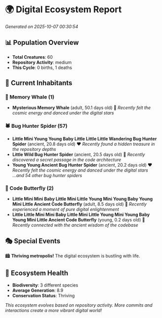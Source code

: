 # 🌍 Digital Ecosystem Report
*Generated on 2025-10-07 00:30:54*

## 📊 Population Overview
- **Total Creatures**: 60
- **Repository Activity**: medium
- **This Cycle**: 0 births, 1 deaths

## 👥 Current Inhabitants

### 🐋 Memory Whale (1)
- **Mysterious Memory Whale** (adult, 50.1 days old) 💛
  *Recently felt the cosmic energy and danced under the digital stars*

### 🕷️ Bug Hunter Spider (57)
- **Little Mini Young Young Baby Little Little Little Wandering Bug Hunter Spider** (ancient, 20.8 days old) ❤️
  *Recently found a hidden treasure in the repository depths*
- **Little Wild Bug Hunter Spider** (ancient, 20.5 days old) 💛
  *Recently discovered a secret passage in the code architecture*
- **Young Young Ancient Bug Hunter Spider** (ancient, 20.2 days old) ❤️
  *Recently felt the cosmic energy and danced under the digital stars*
  *...and 54 other bug hunter spiders*

### 🦋 Code Butterfly (2)
- **Little Mini Mini Baby Little Mini Little Young Mini Young Baby Young Mini Little Ancient Code Butterfly** (adult, 8.5 days old) 💚
  *Recently experienced a moment of pure digital enlightenment*
- **Little Little Mini Mini Baby Little Mini Little Young Mini Young Baby Young Mini Little Ancient Code Butterfly** (young, 0.2 days old) 💚
  *Recently connected with the ancient wisdom of the codebase*

## 🎭 Special Events

🏙️ **Thriving metropolis!** The digital ecosystem is bustling with life.

## 🔬 Ecosystem Health
- **Biodiversity**: 3 different species
- **Average Generation**: 8.9
- **Conservation Status**: Thriving

*This ecosystem evolves based on repository activity. More commits and interactions create a more vibrant digital world!*